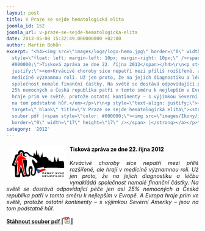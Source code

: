 ```yaml
---
layout: post
title: V Praze se sejde hematologická elita
joomla_id: 152
joomla_url: v-praze-se-sejde-hematologicka-elita
date: 2013-05-08 15:32:49.000000000 +02:00
author: Martin Bohůn
excerpt: "<h4><img src=\"images/loga/logo-hemo.jpg\" border=\"0\" width=\"146\" height=\"90\"
  style=\"float: left; margin-left: 10px; margin-right: 10px;\" /><span style=\"color:
  #000000;\">Tisková zpráva ze dne 22. října 2012</span></h4>\r\n<p style=\"text-align:
  justify;\"><em>Krvácivé choroby sice nepatří mezi příliš rozšířené, ale hrají v
  medicíně významnou roli. Už jen proto, že na jejich diagnostiku a léčbu vynakládá
  společnost nemalé finanční částky. Na světě se dostává odpovídající péče jen asi
  25% nemocných a Česká republika patří v tomto směru k nejlepším v Evropě. A Evropa
  hraje prim ve světě, protože ostatní kontinenty – s výjimkou Severní Ameriky – jsou
  na tom podstatně hůř.</em></p>\r\n<p style=\"text-align: justify;\"><a href=\"images/dokumenty-pdf-doc/ehc_tiskovka.pdf\"
  target=\"_blank\" title=\"V Praze se sejde hematologická elita\"><strong>Stáhnout
  soubor pdf |<span style=\"color: #000000;\"><img src=\"images/Ikony/ikona_pdf.jpg\"
  border=\"0\" width=\"17\" height=\"17\" /></span> |</strong></a></p>"
category: '2012'
---
```

<h4><img src="images/loga/logo-hemo.jpg" border="0" width="146" height="90" style="float: left; margin-left: 10px; margin-right: 10px;" /><span style="color: #000000;">Tisková zpráva ze dne 22. října 2012</span></h4>

<p style="text-align: justify;"><em>Krvácivé choroby sice nepatří mezi příliš rozšířené, ale hrají v medicíně významnou roli. Už jen proto, že na jejich diagnostiku a léčbu vynakládá společnost nemalé finanční částky. Na světě se dostává odpovídající péče jen asi 25% nemocných a Česká republika patří v tomto směru k nejlepším v Evropě. A Evropa hraje prim ve světě, protože ostatní kontinenty – s výjimkou Severní Ameriky – jsou na tom podstatně hůř.</em></p>

<p style="text-align: justify;"><a href="images/dokumenty-pdf-doc/ehc_tiskovka.pdf" target="_blank" title="V Praze se sejde hematologická elita"><strong>Stáhnout soubor pdf |<span style="color: #000000;"><img src="images/Ikony/ikona_pdf.jpg" border="0" width="17" height="17" /></span> |</strong></a></p>
